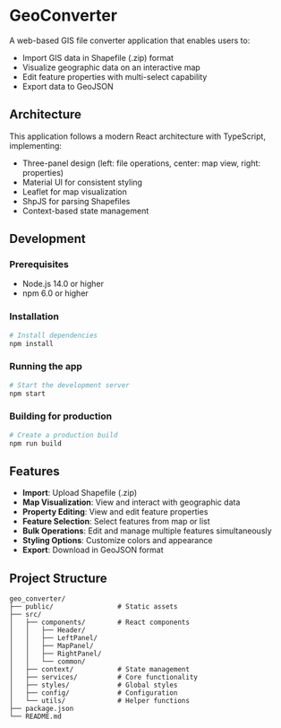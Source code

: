 # GeoConverter

A web-based GIS file converter application that enables users to:
- Import GIS data in Shapefile (.zip) format
- Visualize geographic data on an interactive map
- Edit feature properties with multi-select capability
- Export data to GeoJSON

## Architecture

This application follows a modern React architecture with TypeScript, implementing:
- Three-panel design (left: file operations, center: map view, right: properties)
- Material UI for consistent styling
- Leaflet for map visualization
- ShpJS for parsing Shapefiles
- Context-based state management

## Development

### Prerequisites
- Node.js 14.0 or higher
- npm 6.0 or higher

### Installation
```bash
# Install dependencies
npm install
```

### Running the app
```bash
# Start the development server
npm start
```

### Building for production
```bash
# Create a production build
npm run build
```

## Features

- **Import**: Upload Shapefile (.zip) 
- **Map Visualization**: View and interact with geographic data
- **Property Editing**: View and edit feature properties
- **Feature Selection**: Select features from map or list
- **Bulk Operations**: Edit and manage multiple features simultaneously
- **Styling Options**: Customize colors and appearance
- **Export**: Download in GeoJSON format

## Project Structure

```
geo_converter/
├── public/                # Static assets
├── src/
│   ├── components/        # React components
│   │   ├── Header/
│   │   ├── LeftPanel/
│   │   ├── MapPanel/
│   │   ├── RightPanel/
│   │   └── common/
│   ├── context/           # State management
│   ├── services/          # Core functionality
│   ├── styles/            # Global styles
│   ├── config/            # Configuration
│   └── utils/             # Helper functions
├── package.json
└── README.md
